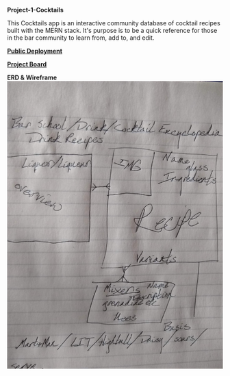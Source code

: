 **Project-1-Cocktails**

This Cocktails app is an interactive community database of cocktail recipes built with the MERN stack. It's purpose is to be a quick reference for those in the bar community to learn from, add to, and edit.

[**Public Deployment**](https://shrouded-beach-63540.herokuapp.com/)

[**Project Board**](https://git.generalassemb.ly/users/DRHood/projects/1)

**ERD & Wireframe**
![ERD Wireframe](./ERD_Wireframe.jpg)
